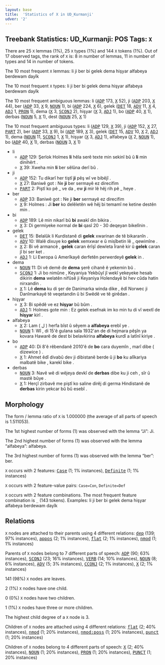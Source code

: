 ```yaml
---
layout: base
title:  'Statistics of X in UD_Kurmanji'
udver: '2'
---
```


## Treebank Statistics: UD_Kurmanji: POS Tags: `X`

There are 25 `X` lemmas (1%), 25 `X` types (1%) and 144 `X` tokens (1%).
Out of 17 observed tags, the rank of `X` is: 8 in number of lemmas, 11 in number of types and 14 in number of tokens.

The 10 most frequent `X` lemmas: li ji ber bi gelek dema hişyar alfabeya berdewam dayîk

The 10 most frequent `X` types:  li ji ber bi gelek dema hişyar alfabeya berdewam dayîk

The 10 most frequent ambiguous lemmas: li (<tt><a href="kmr-pos-ADP.html">ADP</a></tt> 173, <tt><a href="kmr-pos-X.html">X</a></tt> 52), ji (<tt><a href="kmr-pos-ADP.html">ADP</a></tt> 203, <tt><a href="kmr-pos-X.html">X</a></tt> 44), ber (<tt><a href="kmr-pos-ADP.html">ADP</a></tt> 33, <tt><a href="kmr-pos-X.html">X</a></tt> 9, <tt><a href="kmr-pos-NOUN.html">NOUN</a></tt> 1), bi (<tt><a href="kmr-pos-ADP.html">ADP</a></tt> 224, <tt><a href="kmr-pos-X.html">X</a></tt> 6), gelek (<tt><a href="kmr-pos-DET.html">DET</a></tt> 18, <tt><a href="kmr-pos-ADV.html">ADV</a></tt> 11, <tt><a href="kmr-pos-X.html">X</a></tt> 4, <tt><a href="kmr-pos-ADJ.html">ADJ</a></tt> 1, <tt><a href="kmr-pos-PRON.html">PRON</a></tt> 1), dema (<tt><a href="kmr-pos-X.html">X</a></tt> 3, <tt><a href="kmr-pos-SCONJ.html">SCONJ</a></tt> 2), hişyar (<tt><a href="kmr-pos-X.html">X</a></tt> 3, <tt><a href="kmr-pos-ADJ.html">ADJ</a></tt> 1), bo (<tt><a href="kmr-pos-ADP.html">ADP</a></tt> 40, <tt><a href="kmr-pos-X.html">X</a></tt> 1), derbas (<tt><a href="kmr-pos-NOUN.html">NOUN</a></tt> 5, <tt><a href="kmr-pos-X.html">X</a></tt> 1), dest (<tt><a href="kmr-pos-NOUN.html">NOUN</a></tt> 25, <tt><a href="kmr-pos-X.html">X</a></tt> 1)

The 10 most frequent ambiguous types:  li (<tt><a href="kmr-pos-ADP.html">ADP</a></tt> 129, <tt><a href="kmr-pos-X.html">X</a></tt> 39), ji (<tt><a href="kmr-pos-ADP.html">ADP</a></tt> 152, <tt><a href="kmr-pos-X.html">X</a></tt> 27, <tt><a href="kmr-pos-PART.html">PART</a></tt> 2), ber (<tt><a href="kmr-pos-ADP.html">ADP</a></tt> 33, <tt><a href="kmr-pos-X.html">X</a></tt> 9), bi (<tt><a href="kmr-pos-ADP.html">ADP</a></tt> 189, <tt><a href="kmr-pos-X.html">X</a></tt> 3), gelek (<tt><a href="kmr-pos-DET.html">DET</a></tt> 15, <tt><a href="kmr-pos-ADV.html">ADV</a></tt> 10, <tt><a href="kmr-pos-X.html">X</a></tt> 2, <tt><a href="kmr-pos-ADJ.html">ADJ</a></tt> 1), dema (<tt><a href="kmr-pos-NOUN.html">NOUN</a></tt> 11, <tt><a href="kmr-pos-SCONJ.html">SCONJ</a></tt> 1, <tt><a href="kmr-pos-X.html">X</a></tt> 1), hişyar (<tt><a href="kmr-pos-X.html">X</a></tt> 3, <tt><a href="kmr-pos-ADJ.html">ADJ</a></tt> 1), alfabeya (<tt><a href="kmr-pos-X.html">X</a></tt> 2, <tt><a href="kmr-pos-NOUN.html">NOUN</a></tt> 1), bo (<tt><a href="kmr-pos-ADP.html">ADP</a></tt> 40, <tt><a href="kmr-pos-X.html">X</a></tt> 1), derbas (<tt><a href="kmr-pos-NOUN.html">NOUN</a></tt> 3, <tt><a href="kmr-pos-X.html">X</a></tt> 1)


* li
  * <tt><a href="kmr-pos-ADP.html">ADP</a></tt> 129: Şerlok Holmes <b>li</b> hêla serê texte min sekinî bû û <b>li</b> min dinihêrt .
  * <tt><a href="kmr-pos-X.html">X</a></tt> 39: Xweha min <b>li</b> ber sêlûna derî bû .
* ji
  * <tt><a href="kmr-pos-ADP.html">ADP</a></tt> 152: Tu dikarî her tiştî <b>ji</b> pêş wî ve bibêjî .
  * <tt><a href="kmr-pos-X.html">X</a></tt> 27: Baniwê got : Ne <b>ji</b> ber sermayê ez direcifim
  * <tt><a href="kmr-pos-PART.html">PART</a></tt> 2: Piştî ko pê _ ve da , ew <b>ji</b> mir lê hêj rih pê _ heye .
* ber
  * <tt><a href="kmr-pos-ADP.html">ADP</a></tt> 33: Baniwê got : Ne ji <b>ber</b> sermayê ez direcifim
  * <tt><a href="kmr-pos-X.html">X</a></tt> 9: Holmes : Ji <b>ber</b> ko delêletên wê hêj bi temamî ne ketine destên min .
* bi
  * <tt><a href="kmr-pos-ADP.html">ADP</a></tt> 189: Lê min nikarî bû <b>bi</b> awakî din bikira .
  * <tt><a href="kmr-pos-X.html">X</a></tt> 3: Di germiyeke normal de <b>bi</b> qasî 20 - 30 deqeyan bikelînin .
* gelek
  * <tt><a href="kmr-pos-DET.html">DET</a></tt> 15: Belalûk li Kurdistanê di <b>gelek</b> xwarinan de tê bikaranîn .
  * <tt><a href="kmr-pos-ADV.html">ADV</a></tt> 10: Walê dixuye ko <b>gelek</b> xemxwar e û misîbetin lê _ qewimîne .
  * <tt><a href="kmr-pos-X.html">X</a></tt> 2: Bi vê armancê , <b>gelek</b> caran êrîşî dewleta Îranê kir û <b>gelek</b> caran jî bi ser ket .
  * <tt><a href="kmr-pos-ADJ.html">ADJ</a></tt> 1: Li Ewropa û Amerîkayê derfetên perwerdeyê <b>gelek</b> in .
* dema
  * <tt><a href="kmr-pos-NOUN.html">NOUN</a></tt> 11: Di vê demê de <b>dema</b> şerê cihanê ê yekemin bû .
  * <tt><a href="kmr-pos-SCONJ.html">SCONJ</a></tt> 1: Ji bo nimûne , Keyaniya Yekbûyî jî wekî yekeyeke hesab dikirin <b>dema</b> welatên nifûsê ji Keyaniya Holendayê bi hev cûda hatin nirxandin .
  * <tt><a href="kmr-pos-X.html">X</a></tt> 1: Lê <b>dema</b> ku di şer de Danimarka winda dike , êdî Norwec ji Danîmarkayê tê veqetandin û bi Swêdê ve tê girêdan .
* hişyar
  * <tt><a href="kmr-pos-X.html">X</a></tt> 3: Bi spêdê ve ez <b>hişyar</b> bû bûm .
  * <tt><a href="kmr-pos-ADJ.html">ADJ</a></tt> 1: Holmes gote min : Ez gelek esefnak im ko min tu di vî wextî de <b>hişyar</b> kirî .
* alfabeya
  * <tt><a href="kmr-pos-X.html">X</a></tt> 2: Lam ( ل ) herfa bîst û sêyem a <b>alfabeya</b> erebî ye .
  * <tt><a href="kmr-pos-NOUN.html">NOUN</a></tt> 1: Wî , di 15'ê gulana sala 1932'an de di hejmara pêşîn ya kovara Hawarê de dest bi belavkirina <b>alfabeya</b> kurdî a latînî kiriye .
* bo
  * <tt><a href="kmr-pos-ADP.html">ADP</a></tt> 40: Di 8'ê rêbendanê 2010'ê de <b>bo</b> cara duyemîn , marî dibe ( dizewice ) .
  * <tt><a href="kmr-pos-X.html">X</a></tt> 1: Ahmet êdî divabû dev ji dibistanê berde û ji <b>bo</b> ku alîkariya malbatê bike , karekî bike .
* derbas
  * <tt><a href="kmr-pos-NOUN.html">NOUN</a></tt> 3: Navê wê di wêjeya devkî de <b>derbas</b> dibe ku ji ceh , sîr û mastê bûye .
  * <tt><a href="kmr-pos-X.html">X</a></tt> 1: Herçî zirbavê me piştî ko saline dirêj di germa Hindistanê de <b>derbas</b> kirin yekcar bû bû esebî .

## Morphology

The form / lemma ratio of `X` is 1.000000 (the average of all parts of speech is 1.511053).

The 1st highest number of forms (1) was observed with the lemma “Ji”: Ji.

The 2nd highest number of forms (1) was observed with the lemma “alfabeya”: alfabeya.

The 3rd highest number of forms (1) was observed with the lemma “ber”: ber.

`X` occurs with 2 features: <tt><a href="kmr-feat-Case.html">Case</a></tt> (1; 1% instances), <tt><a href="kmr-feat-Definite.html">Definite</a></tt> (1; 1% instances)

`X` occurs with 2 feature-value pairs: `Case=Con`, `Definite=Def`

`X` occurs with 2 feature combinations.
The most frequent feature combination is `_` (143 tokens).
Examples: li ji ber bi gelek dema hişyar alfabeya berdewam dayîk


## Relations

`X` nodes are attached to their parents using 4 different relations: <tt><a href="kmr-dep-dep.html">dep</a></tt> (139; 97% instances), <tt><a href="kmr-dep-appos.html">appos</a></tt> (2; 1% instances), <tt><a href="kmr-dep-flat.html">flat</a></tt> (2; 1% instances), <tt><a href="kmr-dep-nmod.html">nmod</a></tt> (1; 1% instances)

Parents of `X` nodes belong to 7 different parts of speech: <tt><a href="kmr-pos-ADP.html">ADP</a></tt> (90; 63% instances), <tt><a href="kmr-pos-SCONJ.html">SCONJ</a></tt> (23; 16% instances), <tt><a href="kmr-pos-VERB.html">VERB</a></tt> (14; 10% instances), <tt><a href="kmr-pos-NOUN.html">NOUN</a></tt> (8; 6% instances), <tt><a href="kmr-pos-ADV.html">ADV</a></tt> (5; 3% instances), <tt><a href="kmr-pos-CCONJ.html">CCONJ</a></tt> (2; 1% instances), <tt><a href="kmr-pos-X.html">X</a></tt> (2; 1% instances)

141 (98%) `X` nodes are leaves.

2 (1%) `X` nodes have one child.

0 (0%) `X` nodes have two children.

1 (1%) `X` nodes have three or more children.

The highest child degree of a `X` node is 3.

Children of `X` nodes are attached using 4 different relations: <tt><a href="kmr-dep-flat.html">flat</a></tt> (2; 40% instances), <tt><a href="kmr-dep-nmod.html">nmod</a></tt> (1; 20% instances), <tt><a href="kmr-dep-nmod-poss.html">nmod:poss</a></tt> (1; 20% instances), <tt><a href="kmr-dep-punct.html">punct</a></tt> (1; 20% instances)

Children of `X` nodes belong to 4 different parts of speech: <tt><a href="kmr-pos-X.html">X</a></tt> (2; 40% instances), <tt><a href="kmr-pos-NOUN.html">NOUN</a></tt> (1; 20% instances), <tt><a href="kmr-pos-PRON.html">PRON</a></tt> (1; 20% instances), <tt><a href="kmr-pos-PUNCT.html">PUNCT</a></tt> (1; 20% instances)

